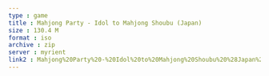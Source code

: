 ```yaml
---
type : game
title : Mahjong Party - Idol to Mahjong Shoubu (Japan)
size : 130.4 M
format : iso
archive : zip
server : myrient
link2 : Mahjong%20Party%20-%20Idol%20to%20Mahjong%20Shoubu%20%28Japan%29
---
```

